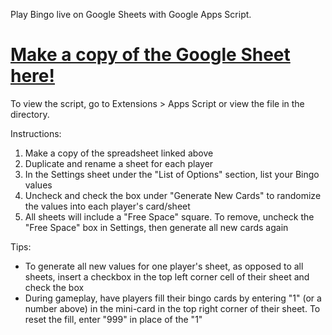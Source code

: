 Play Bingo live on Google Sheets with Google Apps Script.


# [Make a copy of the Google Sheet here!](https://docs.google.com/spreadsheets/d/1pyIqQHvCQLVdCQ8sF_U8VKbcVHL5Ew_7oP2cW-nYgSI/copy)


To view the script, go to Extensions > Apps Script or view the file in the directory.

Instructions:

1. Make a copy of the spreadsheet linked above
2. Duplicate and rename a sheet for each player
3. In the Settings sheet under the "List of Options" section, list your Bingo values
4. Uncheck and check the box under "Generate New Cards" to randomize the values into each player's card/sheet
5. All sheets will include a "Free Space" square. To remove, uncheck the "Free Space" box in Settings, then generate all new cards again

Tips:

* To generate all new values for one player's sheet, as opposed to all sheets, insert a checkbox in the top left corner cell of their sheet and check the box
* During gameplay, have players fill their bingo cards by entering "1" (or a number above) in the mini-card in the top right corner of their sheet. To reset the fill, enter "999" in place of the "1"
